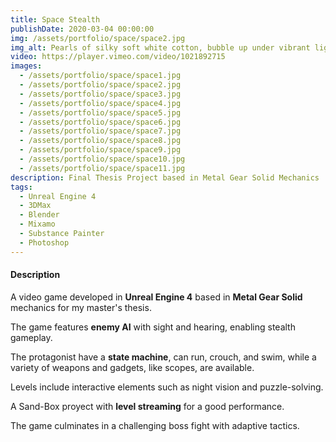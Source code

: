```yaml
---
title: Space Stealth
publishDate: 2020-03-04 00:00:00
img: /assets/portfolio/space/space2.jpg
img_alt: Pearls of silky soft white cotton, bubble up under vibrant lighting
video: https://player.vimeo.com/video/1021892715
images:
  - /assets/portfolio/space/space1.jpg
  - /assets/portfolio/space/space2.jpg
  - /assets/portfolio/space/space3.jpg
  - /assets/portfolio/space/space4.jpg
  - /assets/portfolio/space/space5.jpg
  - /assets/portfolio/space/space6.jpg
  - /assets/portfolio/space/space7.jpg
  - /assets/portfolio/space/space8.jpg
  - /assets/portfolio/space/space9.jpg
  - /assets/portfolio/space/space10.jpg
  - /assets/portfolio/space/space11.jpg
description: Final Thesis Project based in Metal Gear Solid Mechanics
tags:
  - Unreal Engine 4
  - 3DMax
  - Blender
  - Mixamo
  - Substance Painter
  - Photoshop
---
```


#### Description

A video game developed in **Unreal Engine 4** based in **Metal Gear Solid** mechanics for my master's thesis. 

The game features **enemy AI** with sight and hearing, enabling stealth gameplay. 

The protagonist have a **state machine**, can run, crouch, and swim, while a variety of weapons and gadgets, like scopes, are available.

Levels include interactive elements such as night vision and puzzle-solving. 

A Sand-Box proyect with **level streaming** for a good performance.

The game culminates in a challenging boss fight with adaptive tactics.
